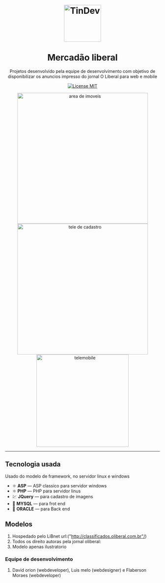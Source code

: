 <h1 align="center">
<br>
  <img src="/assets/projetos/10/img/logo.jpg" alt="TinDev" width="120">
<br>
<br>
Mercadão  liberal
</h1>

<p align="center">Projetos desenvolvido pela equipe de desenvolvimento com objetivo de disponibilizar os anuncios impresso do jornal O Liberal para web e mobile</p>

<p align="center">
  <a href="http://classificados.oliberal.com.br/">
    <img src="https://img.shields.io/badge/License-MIT-blue.svg" alt="License MIT">
  </a>
</p>

<div align="center">
  <img src="/assets/projetos/10/img/tela_imoveis.png" alt="area de imoveis" align="center" height="425">
  <img src="/assets/projetos/10/img/tela_cadastro.png" alt="tele de cadastro" align="center" height="425"><br>
<img src="/assets/projetos/10/img/tela_imoveis_mobile.png" alt="telemobile" align="center" width="300" >

</div>

<hr />

## Tecnologia usada

Usado do modelo de framework, no servidor linux e windows

- ⚛️ **ASP** — ASP classico para servidor windows
- ⚛️ **PHP** — PHP para servidor linus
- 💹 **JQuery** — para cadastro de imagens
- 📄 **MYSQL** — para frot end
- 📄 **ORACLE** — para Back end


## Modelos

1. Hospedado pelo LiBnet url:("http://classificados.oliberal.com.br"/)
2. Todos os direito autoras pela jornal oliberal:<br />
3. Modelo apenas ilustratorio<br />

### Equipe de desenvolvimento

1. David orion (webdeveloper), Luis melo (webdesigner) e Flaberson Moraes (webdeveloper)



